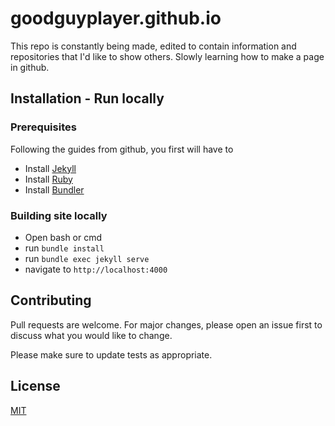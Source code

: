 # goodguyplayer.github.io

This repo is constantly being made, edited to contain information and repositories that I'd like to show others.
Slowly learning how to make a page in github.

## Installation - Run locally

### Prerequisites

Following the guides from github, you first will have to 
- Install [Jekyll](https://jekyllrb.com/docs/installation/)
- Install [Ruby](https://www.ruby-lang.org/en/documentation/installation/)
- Install [Bundler](https://bundler.io/)

### Building site locally
- Open bash or cmd
- run `bundle install`
- run `bundle exec jekyll serve`
- navigate to `http://localhost:4000` 

## Contributing
Pull requests are welcome. For major changes, please open an issue first to discuss what you would like to change.

Please make sure to update tests as appropriate.

## License
[MIT](https://choosealicense.com/licenses/mit/)
